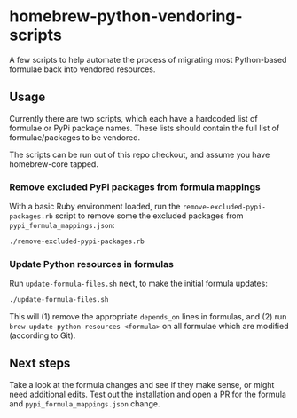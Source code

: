# homebrew-python-vendoring-scripts

A few scripts to help automate the process of migrating most Python-based formulae back into vendored resources.

## Usage

Currently there are two scripts, which each have a hardcoded list of formulae or PyPi package names. These lists should contain the full list of formulae/packages to be vendored.

The scripts can be run out of this repo checkout, and assume you have homebrew-core tapped.

### Remove excluded PyPi packages from formula mappings

With a basic Ruby environment loaded, run the `remove-excluded-pypi-packages.rb` script to remove some the excluded packages from `pypi_formula_mappings.json`:

```bash
./remove-excluded-pypi-packages.rb
```

### Update Python resources in formulas

Run `update-formula-files.sh` next, to make the initial formula updates:

```bash
./update-formula-files.sh
```

This will (1) remove the appropriate `depends_on` lines in formulas, and (2) run `brew update-python-resources <formula>` on all formulae which are modified (according to Git).

## Next steps

Take a look at the formula changes and see if they make sense, or might need additional edits. Test out the installation and open a PR for the formula and `pypi_formula_mappings.json` change.

